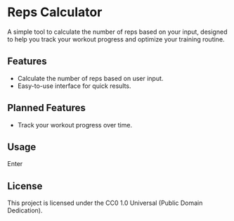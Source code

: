 # Reps Calculator

A simple tool to calculate the number of reps based on your input, designed to help you track your workout progress and optimize your training routine.

## Features

- Calculate the number of reps based on user input.
- Easy-to-use interface for quick results.
  
## Planned Features

- Track your workout progress over time.


## Usage

Enter

## License
This project is licensed under the CC0 1.0 Universal (Public Domain Dedication).
